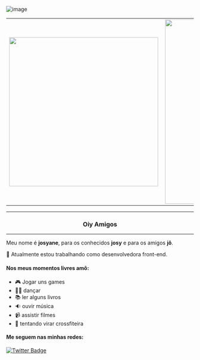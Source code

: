 ![image](https://res.cloudinary.com/jsantos/image/upload/v1602905467/josy_zpnela.png)
 

<center>
<table>
    <tr>
        <td><img width="400px"  align="left" src="https://github-readme-stats.vercel.app/api/top-langs/?username=josyscript&hide=html&layout=compact&theme=buefy" /></td>
        <td><img width="495px"  align="left" src="https://github-readme-stats.vercel.app/api/pin/?username=josyscript&repo=projeto-dever&theme=buefy"/></td>
    </tr>   
</table>
</center>  

<hr/>
<h3 align="center">Oiy Amigos</h3>
<hr/>

Meu nome é **josyane**, para os conhecidos **josy** e para os amigos **jô**. 

 :wedding: Atualmente estou trabalhando como desenvolvedora front-end.

#### **Nos meus momentos livres amô:**
- :video_game: Jogar uns games 
- :ok_woman: dançar
- :books: ler alguns livros
- :sound: ouvir música 
- :video_camera: assistir filmes
- :runner: tentando virar crossfiteira


#### Me seguem nas minhas redes: 

[![Twitter Badge](https://img.shields.io/badge/-Twitter-1ca0f1?style=flat-square&labelColor=1ca0f1&logo=twitter&logoColor=white&link=https://twitter.com/josyscript)](https://twitter.com/josyscript)



<!--
**jtartarini/jtartarini** is a ✨ _special_ ✨ repository because its `README.md` (this file) appears on your GitHub profile.

[![Linkedin Badge](https://img.shields.io/badge/-LinkedIn-blue?style=flat-square&logo=Linkedin&logoColor=white&link=https://www.linkedin.com/in/josyanetartarini)](https://www.linkedin.com/in/josyanetartarini)

Here are some ideas to get you started:

- 🔭 I’m currently working on ...
- 🌱 I’m currently learning ...
- 👯 I’m looking to collaborate on ...
- 🤔 I’m looking for help with ...
- 💬 Ask me about ...
- 📫 How to reach me: ...
- 😄 Pronouns: ...
- ⚡ Fun fact: ...
-->
